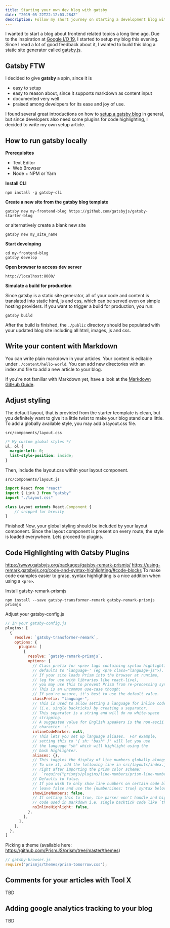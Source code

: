 ```yaml
---
title: Starting your own dev blog with gatsby
date: "2019-05-22T22:12:03.284Z"
description: Follow my short journey on starting a development blog with gatsby.
---
```


I wanted to start a blog about frontend related topics a long time ago. Due to the inspiration
at [Google I/O 19](https://events.google.com/io/), I started to setup my blog this evening. Since I read a lot of good feedback about it, I 
wanted to build this blog a static site generator called [gatsby.js](https://www.gatsbyjs.org/).

## Gatsby FTW

I decided to give **gatsby** a spin, since it is

- easy to setup
- easy to reason about, since it supports markdown as content input
- documented very well
- praised among developers for its ease and joy of use.

I found several great introductions on how to [setup a gatsby blog](https://daveceddia.com/start-blog-gatsby-netlify/) in general, but since developers also need some plugins for code highlighting, I decided to write my own setup article.

## How to run gatsby locally

**Prerequisites**
- Text Editor
- Web Browser
- Node + NPM or Yarn

**Install CLI**
```shell
npm install -g gatsby-cli
```

**Create a new site from the gatsby blog template**
```shell
gatsby new my-frontend-blog https://github.com/gatsbyjs/gatsby-starter-blog
```

or alternatively create a blank new site

```shell
gatsby new my_site_name
```

**Start developing**

```shell
cd my-frontend-blog
gatsby develop
```

**Open browser to access dev server**

```
http://localhost:8000/
```

**Simulate a build for production**

Since gatsby is a static site generator, all of your code and content is translated into static html, js and css, which can be served even on simple hosting providers. If you want to trigger a build for production, you run:

```shell
gatsby build
````
After the build is finished, the `./public` directory should be populated with your updated blog site including all html, images, js and css.

## Write your content with Markdown

You can write plain markdown in your articles. Your content is editable under `./content/hello-world`. You can add new directories with an index.md file to add a new article to your blog.

If you\'re not familiar with Markdown yet, have a look at the [Markdown GitHub Guide](https://guides.github.com/features/mastering-markdown/).

## Adjust styling

The default layout, that is provided from the starter teomplate is clean, but you definitely want to give it a little twist to make your blog stand our a little. To add a globally available style, you may add a layout.css file.

`src/components/layout.css`
```css
/* My custom global styles */
ul, ol {
  margin-left: 0;
  list-style-position: inside;
}
```

Then, include the layout.css within your layout component.

`src/components/layout.js`
```js
import React from "react"
import { Link } from "gatsby"
import "./layout.css"

class Layout extends React.Component {
    // snipped for brevity
}
```

Finished! Now, your global styling should be included by your layout component. Since the layout component is present on every route, the style is loaded everywhere. Lets proceed to plugins.

## Code Highlighting with Gatsby Plugins
https://www.gatsbyjs.org/packages/gatsby-remark-prismjs/
https://using-remark.gatsbyjs.org/code-and-syntax-highlighting/#code-blocks
To make code examples easier to grasp, syntax highlighting is a nice addition when using a `<pre>`.

Install gatsby-remark-prismjs

```shell
npm install --save gatsby-transformer-remark gatsby-remark-prismjs prismjs
```

Adjust your gatsby-config.js
```js
// In your gatsby-config.js
plugins: [
  {
    resolve: `gatsby-transformer-remark`,
    options: {
      plugins: [
        {
          resolve: `gatsby-remark-prismjs`,
          options: {
            // Class prefix for <pre> tags containing syntax highlighting;
            // defaults to 'language-' (eg <pre class="language-js">).
            // If your site loads Prism into the browser at runtime,
            // (eg for use with libraries like react-live),
            // you may use this to prevent Prism from re-processing syntax.
            // This is an uncommon use-case though;
            // If you're unsure, it's best to use the default value.
            classPrefix: "language-",
            // This is used to allow setting a language for inline code
            // (i.e. single backticks) by creating a separator.
            // This separator is a string and will do no white-space
            // stripping.
            // A suggested value for English speakers is the non-ascii
            // character '›'.
            inlineCodeMarker: null,
            // This lets you set up language aliases.  For example,
            // setting this to '{ sh: "bash" }' will let you use
            // the language "sh" which will highlight using the
            // bash highlighter.
            aliases: {},
            // This toggles the display of line numbers globally alongside the code.
            // To use it, add the following line in src/layouts/index.js
            // right after importing the prism color scheme:
            //  `require("prismjs/plugins/line-numbers/prism-line-numbers.css");`
            // Defaults to false.
            // If you wish to only show line numbers on certain code blocks,
            // leave false and use the {numberLines: true} syntax below
            showLineNumbers: false,
            // If setting this to true, the parser won't handle and highlight inline
            // code used in markdown i.e. single backtick code like `this`.
            noInlineHighlight: false,
          },
        },
      ],
    },
  },
]
```

Picking a theme (available here: https://github.com/PrismJS/prism/tree/master/themes)
```js
// gatsby-browser.js
require("prismjs/themes/prism-tomorrow.css");
```

## Comments for your articles with Tool X

TBD

## Adding google analytics tracking to your blog

TBD



